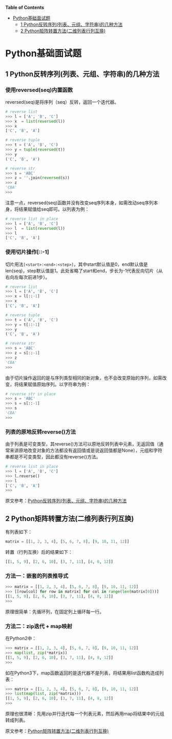 <!-- markdown-toc start - Don't edit this section. Run M-x markdown-toc-generate-toc again -->
**Table of Contents**

- [Python基础面试题](#python基础面试题)
    - [1 Python反转序列(列表、元组、字符串)的几种方法](#1-Python反转序列(列表、元组、字符串)的几种方法)
    - [2 Python矩阵转置方法(二维列表行列互换)](#2-Python矩阵转置方法(二维列表行列互换))

<!-- markdown-toc end -->


# Python基础面试题 #

## 1 Python反转序列(列表、元组、字符串)的几种方法 ##
### 使用reversed(seq)内置函数 ###
reversed(seq)是将序列（seq）反转，返回一个迭代器。
```python
# reverse list
>>> l = ['A', 'B', 'C']
>>> x  = list(reversed(l))
>>> x
['C', 'B', 'A']

# reverse tuple
>>> t = ('A', 'B', 'C')
>>> y = tuple(reversed(t))
>>> y
('C', 'B', 'A')

# reverse str
>>> s = 'ABC'
>>> z = ''.join(reversed(s))
>>> z
'CBA'
>>> 
```
注意一点，reversed(seq)函数并没有改变seq序列本身，如需改动seq序列本身，将结果赋值给seq即可。以列表为例：
```python
# reverse list in place
>>> l = ['A', 'B', 'C']
>>> l  = list(reversed(l))
>>> l
['C', 'B', 'A']
```
### 使用切片操作[::-1] ###
切片用法`[<start>:<end>:<step>]`，其中start默认值是0，end默认值是len(seq)，step默认值是1。此处省略了start和end，步长为-1代表反向切片（从右向左每次前进1步）。
```python
# reverse list
>>> l = ['A', 'B', 'C']
>>> x = l[::-1]
>>> x
['C', 'B', 'A']

# reverse tuple
>>> t = ('A', 'B', 'C')
>>> y = t[::-1]
>>> y
('C', 'B', 'A')

# reverse str
>>> s = 'ABC'
>>> z = s[::-1]
>>> z
'CBA'
>>> 
```
由于切片操作返回的是与序列类型相同的新对象，也不会改变原始的序列，如需改变，将结果赋值原始序列。以字符串为例：
```python
# reverse str in place
>>> s = 'ABC'
>>> s = s[::-1]
>>> s
'CBA'
>>> 
```
### 列表的原地反转reverse()方法 ###
由于列表是可变类型，其reverse()方法可以原地反转列表中元素，无返回值（通常来讲原地改变对象的方法都没有返回值或是说返回值都是None），元组和字符串都是不可变类型，因此都没有reverse()方法。
```python
# reverse list in place
>>> l = ['A', 'B', 'C']
>>> l.reverse()
>>> l
['C', 'B', 'A']
>>> 
```
原文参考：[Python反转序列(列表、元组、字符串)的几种方法](http://www.revotu.com/reverse-sequence-list-tuple-str-in-python.html)
## 2 Python矩阵转置方法(二维列表行列互换) ##
有列表如下：
```python
matrix = [[1, 2, 3, 4], [5, 6, 7, 8], [9, 10, 11, 12]]
```
转置（行列互换）后的结果如下：
```python
[[1, 5, 9], [2, 6, 10], [3, 7, 11], [4, 8, 12]]
```
### 方法一：嵌套的列表推导式 ###
```python
>>> matrix = [[1, 2, 3, 4], [5, 6, 7, 8], [9, 10, 11, 12]]
>>> [[row[col] for row in matrix] for col in range(len(matrix[0]))]
[[1, 5, 9], [2, 6, 10], [3, 7, 11], [4, 8, 12]]
>>> 
```
原理很简单：先循环列，在固定列上循环每一行。
### 方法二：zip迭代 + map映射 ###
在Python2中：
```python
>>> matrix = [[1, 2, 3, 4], [5, 6, 7, 8], [9, 10, 11, 12]]
>>> map(list, zip(*matrix))
[[1, 5, 9], [2, 6, 10], [3, 7, 11], [4, 8, 12]]
>>> 
```
如在Python3下，map函数返回的是迭代器不是列表，将结果用list函数构造成列表：
```python
>>> matrix = [[1, 2, 3, 4], [5, 6, 7, 8], [9, 10, 11, 12]]
>>> list(map(list, zip(*matrix)))
[[1, 5, 9], [2, 6, 10], [3, 7, 11], [4, 8, 12]]
>>> 
```
原理也很清晰：先用zip并行迭代每一个列表元素，然后再用map将结果中的元组转成列表。

原文参考：[Python矩阵转置方法(二维列表行列互换)](http://www.revotu.com/matrix-transpose-in-python.html)